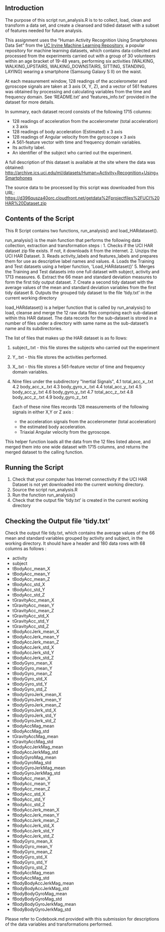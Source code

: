 ## Introduction

The purpose of this script run_analysis.R is to to collect, load, clean and transform a data set, and create a cleansed and tidied dataset with a subset of features needed for future analysis.

This assignment uses the “Human Activity Recognition Using Smartphones Data Set” from the <a href="http://archive.ics.uci.edu/ml/">UC Irvine Machine Learning Repository</a>, a popular repository for machine learning datasets, which contains data collected and processed from the experiments carried out with a group of 30 volunteers within an age bracket of 19-48 years, performing six activities (WALKING, WALKING_UPSTAIRS, WALKING_DOWNSTAIRS, SITTING, STANDING, LAYING) wearing a smartphone (Samsung Galaxy S II) on the waist. 

At each measurement window, 128 readings of the accelerometer and gyroscope signals are taken at 3 axis (X, Y, Z), and a vector of 561 features was obtained by processing and calculating variables from the time and frequency domain. See ‘README.txt’ and ’features_info.txt' provided in the dataset for more details. 

In summary, each dataset record consists of the following 1715 columns:
* 128 readings of acceleration from the accelerometer (total acceleration) x 3 axis
* 128 readings of body acceleration (Estimated) x 3 axis
* 128 readings of Angular velocity from the gyroscope x 3 axis
* A 561-feature vector with time and frequency domain variables. 
* Its activity label. 
* An identifier of the subject who carried out the experiment.

A full description of this dataset is available at the site where the data was obtained: 
	http://archive.ics.uci.edu/ml/datasets/Human+Activity+Recognition+Using+Smartphones 

The source data to be processed by this script was downloaded from this URL: 
	https://d396qusza40orc.cloudfront.net/getdata%2Fprojectfiles%2FUCI%20HAR%20Dataset.zip 


## Contents of the Script

This R Script contains two functions, run_analysis() and load_HARdataset().

run_analysis() is the main function that performs the following data collection, extraction and transformation steps :
	1. Checks if the UCI HAR dataset zip file exists.  If not, it 
    	   downloads it from the internet.
	2. Unzips the UCI HAR Dataset.
	3. Reads activity_labels and features_labels and prepares them for use
	   as descriptive label names and values.
	4. Loads the Training and Test datasets using a helper function,
	   'Load_HARdataset()'
	5. Merges the Training and Test datasets into one full dataset with 
	   subject, activity and 1713 measures.
	6. Extract the 66 mean and standard deviation measures to form the
	   first tidy output dataset.
	7. Create a second tidy dataset with the average values of the mean 
	   and standard deviation variables from the first tidy dataset
	8. Outputs the grouped tidy dataset to the file ‘tidy.txt’ in the current 
	   working directory


load_HARdataset() is a helper function that is called by run_analysis() to load, cleanse and merge the 12 raw data files comprising each sub-dataset within this HAR dataset.  The data records for the sub-dataset is stored in a number of files under a directory with same name as the sub-dataset’s name and its subdirectories.   

The list of files that makes up the HAR dataset is as fo    llows:
 1. subject_<DSname>.txt   - this file stores the subjects who carried out 
                             the experiment
 2. Y_<DSname>.txt         - this file stores the activities performed. 
 3. X_<DSname>.txt         - this file stores a 561-feature vector of
                             time and frequency domain variables.
 4. Nine files under the subdirectory "Inertial Signals", 
    4.1 total_acc_x_<DSname>.txt
    4.2 body_acc_x_<DSname>.txt
    4.3 body_gyro_x_<Dsname>.txt
    4.4 total_acc_y_<DSname>.txt
    4.5 body_acc_y_<DSname>.txt
    4.6 body_gyro_y_<Dsname>.txt
    4.7 total_acc_z_<DSname>.txt
    4.8 body_acc_z_<DSname>.txt
    4.9 body_gyro_z_<Dsname>.txt

    Each of these nine files records 128 measurements of the following 
    signals in either X,Y or Z axis :
    - the acceleration signals from the accelerometer (total acceleration)
    - the estimated body acceleration. 
    - Triaxial Angular velocity from the gyroscope. 
     
This helper function loads all the data from the 12 files listed above, and merged them into one wide dataset with 1715 columns, and returns the merged dataset to the calling function.


## Running the Script

1. Check that your computer has Internet connectivity if the UCI HAR Dataset is not yet downloaded into the current working directory.
2. Source the script run_analysis.R
3. Run the function run_analysis()
4. Check that the output file ‘tidy.txt’ is created in the current working directory

## Checking the Output file ’tidy.txt’
Check the output file tidy.txt, which contains the average values of the 66 mean and standard variables grouped by activity and subject, in the working directory.  It should have a header and 180 data rows with 68 columns as follows :
   
* activity 
* subject 
* tBodyAcc_mean_X
* tBodyAcc_mean_Y
* tBodyAcc_mean_Z
* tBodyAcc_std_X
* tBodyAcc_std_Y
* tBodyAcc_std_Z
* tGravityAcc_mean_X
* tGravityAcc_mean_Y
* tGravityAcc_mean_Z
* tGravityAcc_std_X
* tGravityAcc_std_Y
* tGravityAcc_std_Z
* tBodyAccJerk_mean_X
* tBodyAccJerk_mean_Y
* tBodyAccJerk_mean_Z
* tBodyAccJerk_std_X
* tBodyAccJerk_std_Y
* tBodyAccJerk_std_Z
* tBodyGyro_mean_X
* tBodyGyro_mean_Y
* tBodyGyro_mean_Z
* tBodyGyro_std_X
* tBodyGyro_std_Y
* tBodyGyro_std_Z
* tBodyGyroJerk_mean_X
* tBodyGyroJerk_mean_Y
* tBodyGyroJerk_mean_Z
* tBodyGyroJerk_std_X
* tBodyGyroJerk_std_Y
* tBodyGyroJerk_std_Z
* tBodyAccMag_mean
* tBodyAccMag_std
* tGravityAccMag_mean
* tGravityAccMag_std
* tBodyAccJerkMag_mean
* tBodyAccJerkMag_std
* tBodyGyroMag_mean
* tBodyGyroMag_std
* tBodyGyroJerkMag_mean
* tBodyGyroJerkMag_std
* fBodyAcc_mean_X 
* fBodyAcc_mean_Y
* fBodyAcc_mean_Z
* fBodyAcc_std_X
* fBodyAcc_std_Y
* fBodyAcc_std_Z
* fBodyAccJerk_mean_X
* fBodyAccJerk_mean_Y
* fBodyAccJerk_mean_Z
* fBodyAccJerk_std_X
* fBodyAccJerk_std_Y
* fBodyAccJerk_std_Z
* fBodyGyro_mean_X
* fBodyGyro_mean_Y
* fBodyGyro_mean_Z
* fBodyGyro_std_X 
* fBodyGyro_std_Y
* fBodyGyro_std_Z
* fBodyAccMag_mean 
* fBodyAccMag_std
* fBodyBodyAccJerkMag_mean
* fBodyBodyAccJerkMag_std
* fBodyBodyGyroMag_mean
* fBodyBodyGyroMag_std
* fBodyBodyGyroJerkMag_mean
* fBodyBodyGyroJerkMag_std

Please refer to Codebook.md provided with this submission for descriptions of the data variables and transformations performed.


